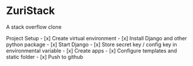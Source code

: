 # ZuriStack
A stack overflow clone

Project Setup
        - [x] Create virtual environment
        - [x] Install Django and other python package
        - [x] Start Django
        - [x] Store secret key / config key in environmental variable
        - [x] Create apps
        - [x] Configure templates and static folder
        - [x] Push to github
